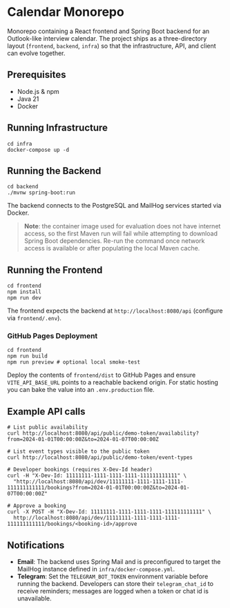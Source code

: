 # Calendar Monorepo

Monorepo containing a React frontend and Spring Boot backend for an Outlook-like interview calendar. The project ships as a
three-directory layout (`frontend`, `backend`, `infra`) so that the infrastructure, API, and client can evolve together.

## Prerequisites
- Node.js & npm
- Java 21
- Docker

## Running Infrastructure
```
cd infra
docker-compose up -d
```

## Running the Backend
```
cd backend
./mvnw spring-boot:run
```
The backend connects to the PostgreSQL and MailHog services started via Docker.

> **Note**: the container image used for evaluation does not have internet access, so the first Maven run will fail while
> attempting to download Spring Boot dependencies. Re-run the command once network access is available or after populating the
> local Maven cache.

## Running the Frontend
```
cd frontend
npm install
npm run dev
```
The frontend expects the backend at `http://localhost:8080/api` (configure via `frontend/.env`).

### GitHub Pages Deployment
```
cd frontend
npm run build
npm run preview # optional local smoke-test
```
Deploy the contents of `frontend/dist` to GitHub Pages and ensure `VITE_API_BASE_URL` points to a reachable backend origin. For
static hosting you can bake the value into an `.env.production` file.

## Example API calls
```
# List public availability
curl http://localhost:8080/api/public/demo-token/availability?from=2024-01-01T00:00:00Z&to=2024-01-07T00:00:00Z

# List event types visible to the public token
curl http://localhost:8080/api/public/demo-token/event-types

# Developer bookings (requires X-Dev-Id header)
curl -H "X-Dev-Id: 11111111-1111-1111-1111-111111111111" \
  "http://localhost:8080/api/dev/11111111-1111-1111-1111-111111111111/bookings?from=2024-01-01T00:00:00Z&to=2024-01-07T00:00:00Z"

# Approve a booking
curl -X POST -H "X-Dev-Id: 11111111-1111-1111-1111-111111111111" \
  http://localhost:8080/api/dev/11111111-1111-1111-1111-111111111111/bookings/<booking-id>/approve
```

## Notifications
- **Email**: The backend uses Spring Mail and is preconfigured to target the MailHog instance defined in `infra/docker-compose.yml`.
- **Telegram**: Set the `TELEGRAM_BOT_TOKEN` environment variable before running the backend. Developers can store their
  `telegram_chat_id` to receive reminders; messages are logged when a token or chat id is unavailable.
